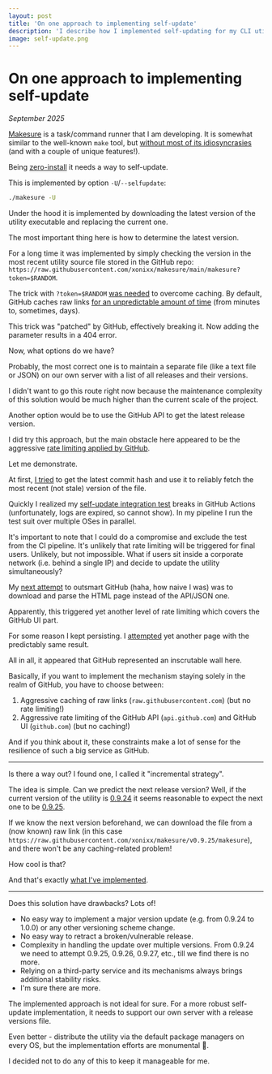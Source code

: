 ```yaml
---
layout: post
title: 'On one approach to implementing self-update'
description: 'I describe how I implemented self-updating for my CLI utility'
image: self-update.png
---
```


# On one approach to implementing self-update

_September 2025_

[Makesure](https://makesure.dev) is a task/command runner that I am developing. It is somewhat similar to the well-known `make` tool, but [without most of its idiosyncrasies](makesure-vs-make.md) (and with a couple of unique features!).

Being [zero-install](https://makesure.dev/Installation.html) it needs a way to self-update.

This is implemented by option `-U`/`--selfupdate`:

```sh
./makesure -U
```

Under the hood it is implemented by downloading the latest version of the utility executable and replacing the current one.
                                                                                            
The most important thing here is how to determine the latest version.

For a long time it was implemented by simply checking the version in the most recent utility source file stored in the GitHub repo:
`https://raw.githubusercontent.com/xonixx/makesure/main/makesure?token=$RANDOM`. 

The trick with `?token=$RANDOM` [was needed](https://stackoverflow.com/a/79080107/104522) to overcome caching. By default, GitHub caches raw links [for an unpredictable amount of time](https://news.ycombinator.com/item?id=34761284) (from minutes to, sometimes, days).

This trick was "patched" by GitHub, effectively breaking it. Now adding the parameter results in a 404 error.

Now, what options do we have?

Probably, the most correct one is to maintain a separate file (like a text file or JSON) on our own server with a list of all releases and their versions.
                                             
I didn't want to go this route right now because the maintenance complexity of this solution would be much higher than the current scale of the project.

Another option would be to use the GitHub API to get the latest release version.

I did try this approach, but the main obstacle here appeared to be the aggressive [rate limiting applied by GitHub](https://docs.github.com/en/rest/using-the-rest-api/rate-limits-for-the-rest-api?apiVersion=2022-11-28).

Let me demonstrate. 

At first, [I tried](https://github.com/xonixx/makesure/commit/8c645e3a67f76e369117702211fee607f95be327) to get the latest commit hash and use it to reliably fetch the most recent (not stale) version of the file.

Quickly I realized my [self-update integration test](https://github.com/xonixx/makesure/blob/main/tests/200_update.tush) breaks in GitHub Actions (unfortunately, logs are expired, so cannot show). In my pipeline I run the test suit over multiple OSes in parallel.

It's important to note that I could do a compromise and exclude the test from the CI pipeline. It's unlikely that rate limiting will be triggered for final users. Unlikely, but not impossible. What if users sit inside a corporate network (i.e. behind a single IP) and decide to update the utility simultaneously?  

My [next attempt](https://github.com/xonixx/makesure/commit/ab176c696b5177f1912095e75d025c057ded3f89) to outsmart GitHub (haha, how naive I was) was to download and parse the HTML page instead of the API/JSON one.

Apparently, this triggered yet another level of rate limiting which covers the GitHub UI part.

For some reason I kept persisting. I [attempted](https://github.com/xonixx/makesure/commit/54b167b48f46eb335fc9b8586a1b2e0a61b2f41b) yet another page with the predictably same result.

All in all, it appeared that GitHub represented an inscrutable wall here. 

Basically, if you want to implement the mechanism staying solely in the realm of GitHub, you have to choose between:

1. Aggressive caching of raw links (`raw.githubusercontent.com`) (but no rate limiting!)
2. Aggressive rate limiting of the GitHub API (`api.github.com`) and GitHub UI (`github.com`) (but no caching!)

And if you think about it, these constraints make a lot of sense for the resilience of such a big service as GitHub.

---
 
Is there a way out? I found one, I called it "incremental strategy".

The idea is simple. Can we predict the next release version? Well, if the current version of the utility is [0.9.24](https://github.com/xonixx/makesure/releases/tag/v0.9.24) it seems reasonable to expect the next one to be [0.9.25](https://github.com/xonixx/makesure/releases/tag/v0.9.25).

If we know the next version beforehand, we can download the file from a (now known) raw link (in this case `https://raw.githubusercontent.com/xonixx/makesure/v0.9.25/makesure`), and there won't be any caching-related problem!

How cool is that?

And that's exactly [what I've implemented](https://github.com/xonixx/makesure/compare/9e879557d95c501584f783bbb05db3f43e79920d...d3d1c8d1e5631be066a8925b9742b4278cef492e).

---

Does this solution have drawbacks? Lots of!

- No easy way to implement a major version update (e.g. from 0.9.24 to 1.0.0) or any other versioning scheme change.
- No easy way to retract a broken/vulnerable release.
- Complexity in handling the update over multiple versions. From 0.9.24 we need to attempt 0.9.25, 0.9.26, 0.9.27, etc., till we find there is no more.
- Relying on a third-party service and its mechanisms always brings additional stability risks.
- I'm sure there are more.

The implemented approach is not ideal for sure. For a more robust self-update implementation, it needs to support our own server with a release versions file.

Even better - distribute the utility via the default package managers on every OS, but the implementation efforts are monumental 🤯.

I decided not to do any of this to keep it manageable for me.






